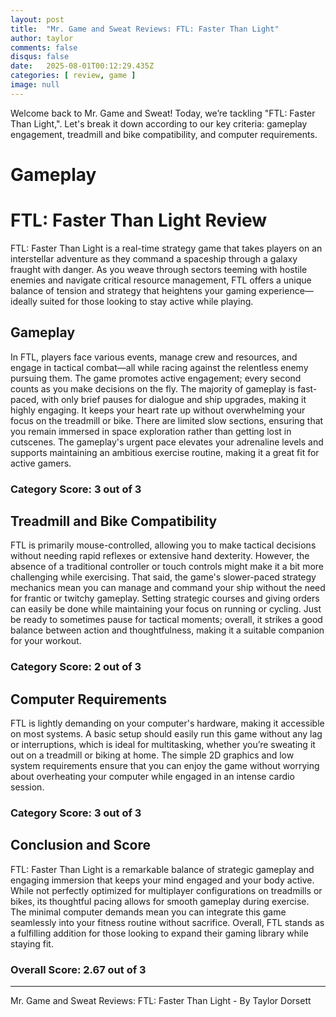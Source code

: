 ```yaml
---
layout: post
title:  "Mr. Game and Sweat Reviews: FTL: Faster Than Light"
author: taylor
comments: false
disqus: false
date:   2025-08-01T00:12:29.435Z
categories: [ review, game ]
image: null
---
```


Welcome back to Mr. Game and Sweat! Today, we’re tackling "FTL: Faster Than Light,". Let's break it down according to our key criteria: gameplay engagement, treadmill and bike compatibility, and computer requirements.

# Gameplay

# FTL: Faster Than Light Review

FTL: Faster Than Light is a real-time strategy game that takes players on an interstellar adventure as they command a spaceship through a galaxy fraught with danger. As you weave through sectors teeming with hostile enemies and navigate critical resource management, FTL offers a unique balance of tension and strategy that heightens your gaming experience—ideally suited for those looking to stay active while playing.

## Gameplay

In FTL, players face various events, manage crew and resources, and engage in tactical combat—all while racing against the relentless enemy pursuing them. The game promotes active engagement; every second counts as you make decisions on the fly. The majority of gameplay is fast-paced, with only brief pauses for dialogue and ship upgrades, making it highly engaging. It keeps your heart rate up without overwhelming your focus on the treadmill or bike. There are limited slow sections, ensuring that you remain immersed in space exploration rather than getting lost in cutscenes. The gameplay's urgent pace elevates your adrenaline levels and supports maintaining an ambitious exercise routine, making it a great fit for active gamers.

### Category Score: 3 out of 3

## Treadmill and Bike Compatibility

FTL is primarily mouse-controlled, allowing you to make tactical decisions without needing rapid reflexes or extensive hand dexterity. However, the absence of a traditional controller or touch controls might make it a bit more challenging while exercising. That said, the game's slower-paced strategy mechanics mean you can manage and command your ship without the need for frantic or twitchy gameplay. Setting strategic courses and giving orders can easily be done while maintaining your focus on running or cycling. Just be ready to sometimes pause for tactical moments; overall, it strikes a good balance between action and thoughtfulness, making it a suitable companion for your workout.

### Category Score: 2 out of 3

## Computer Requirements

FTL is lightly demanding on your computer's hardware, making it accessible on most systems. A basic setup should easily run this game without any lag or interruptions, which is ideal for multitasking, whether you’re sweating it out on a treadmill or biking at home. The simple 2D graphics and low system requirements ensure that you can enjoy the game without worrying about overheating your computer while engaged in an intense cardio session.

### Category Score: 3 out of 3

## Conclusion and Score

FTL: Faster Than Light is a remarkable balance of strategic gameplay and engaging immersion that keeps your mind engaged and your body active. While not perfectly optimized for multiplayer configurations on treadmills or bikes, its thoughtful pacing allows for smooth gameplay during exercise. The minimal computer demands mean you can integrate this game seamlessly into your fitness routine without sacrifice. Overall, FTL stands as a fulfilling addition for those looking to expand their gaming library while staying fit.

### Overall Score: 2.67 out of 3

---

Mr. Game and Sweat Reviews: FTL: Faster Than Light - By Taylor Dorsett
